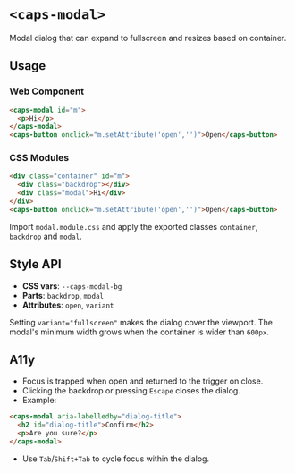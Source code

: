 # `<caps-modal>`

Modal dialog that can expand to fullscreen and resizes based on container.

## Usage

### Web Component

```html
<caps-modal id="m">
  <p>Hi</p>
</caps-modal>
<caps-button onclick="m.setAttribute('open','')">Open</caps-button>
```

### CSS Modules

```html
<div class="container" id="m">
  <div class="backdrop"></div>
  <div class="modal">Hi</div>
</div>
<caps-button onclick="m.setAttribute('open','')">Open</caps-button>
```

Import `modal.module.css` and apply the exported classes `container`, `backdrop` and `modal`.

## Style API

- **CSS vars**: `--caps-modal-bg`
- **Parts**: `backdrop`, `modal`
- **Attributes**: `open`, `variant`

Setting `variant="fullscreen"` makes the dialog cover the viewport. The modal's minimum width grows when the container is wider than `600px`.

## A11y

- Focus is trapped when open and returned to the trigger on close.
- Clicking the backdrop or pressing `Escape` closes the dialog.
- Example:

```html
<caps-modal aria-labelledby="dialog-title">
  <h2 id="dialog-title">Confirm</h2>
  <p>Are you sure?</p>
</caps-modal>
```

- Use `Tab`/`Shift+Tab` to cycle focus within the dialog.
